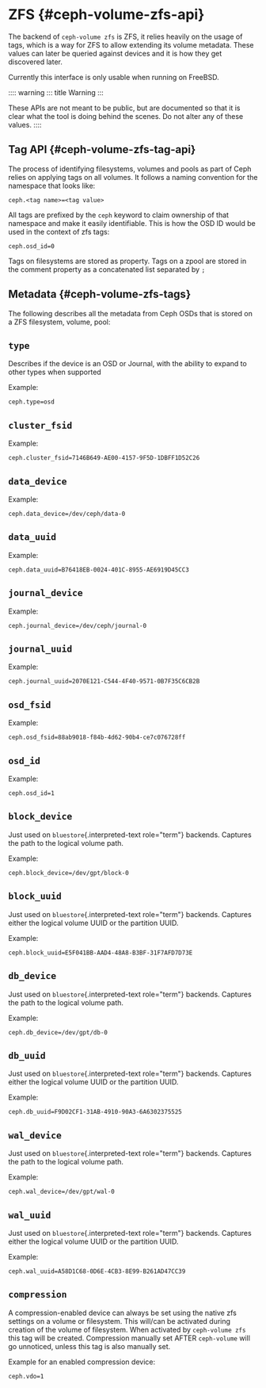 # ZFS {#ceph-volume-zfs-api}

The backend of `ceph-volume zfs` is ZFS, it relies heavily on the usage
of tags, which is a way for ZFS to allow extending its volume metadata.
These values can later be queried against devices and it is how they get
discovered later.

Currently this interface is only usable when running on FreeBSD.

:::: warning
::: title
Warning
:::

These APIs are not meant to be public, but are documented so that it is
clear what the tool is doing behind the scenes. Do not alter any of
these values.
::::

## Tag API {#ceph-volume-zfs-tag-api}

The process of identifying filesystems, volumes and pools as part of
Ceph relies on applying tags on all volumes. It follows a naming
convention for the namespace that looks like:

    ceph.<tag name>=<tag value>

All tags are prefixed by the `ceph` keyword to claim ownership of that
namespace and make it easily identifiable. This is how the OSD ID would
be used in the context of zfs tags:

    ceph.osd_id=0

Tags on filesystems are stored as property. Tags on a zpool are stored
in the comment property as a concatenated list separated by `;`

## Metadata {#ceph-volume-zfs-tags}

The following describes all the metadata from Ceph OSDs that is stored
on a ZFS filesystem, volume, pool:

## `type`

Describes if the device is an OSD or Journal, with the ability to expand
to other types when supported

Example:

    ceph.type=osd

## `cluster_fsid`

Example:

    ceph.cluster_fsid=7146B649-AE00-4157-9F5D-1DBFF1D52C26

## `data_device`

Example:

    ceph.data_device=/dev/ceph/data-0

## `data_uuid`

Example:

    ceph.data_uuid=B76418EB-0024-401C-8955-AE6919D45CC3

## `journal_device`

Example:

    ceph.journal_device=/dev/ceph/journal-0

## `journal_uuid`

Example:

    ceph.journal_uuid=2070E121-C544-4F40-9571-0B7F35C6CB2B

## `osd_fsid`

Example:

    ceph.osd_fsid=88ab9018-f84b-4d62-90b4-ce7c076728ff

## `osd_id`

Example:

    ceph.osd_id=1

## `block_device`

Just used on `bluestore`{.interpreted-text role="term"} backends.
Captures the path to the logical volume path.

Example:

    ceph.block_device=/dev/gpt/block-0

## `block_uuid`

Just used on `bluestore`{.interpreted-text role="term"} backends.
Captures either the logical volume UUID or the partition UUID.

Example:

    ceph.block_uuid=E5F041BB-AAD4-48A8-B3BF-31F7AFD7D73E

## `db_device`

Just used on `bluestore`{.interpreted-text role="term"} backends.
Captures the path to the logical volume path.

Example:

    ceph.db_device=/dev/gpt/db-0

## `db_uuid`

Just used on `bluestore`{.interpreted-text role="term"} backends.
Captures either the logical volume UUID or the partition UUID.

Example:

    ceph.db_uuid=F9D02CF1-31AB-4910-90A3-6A6302375525

## `wal_device`

Just used on `bluestore`{.interpreted-text role="term"} backends.
Captures the path to the logical volume path.

Example:

    ceph.wal_device=/dev/gpt/wal-0

## `wal_uuid`

Just used on `bluestore`{.interpreted-text role="term"} backends.
Captures either the logical volume UUID or the partition UUID.

Example:

    ceph.wal_uuid=A58D1C68-0D6E-4CB3-8E99-B261AD47CC39

## `compression`

A compression-enabled device can always be set using the native zfs
settings on a volume or filesystem. This will/can be activated during
creation of the volume of filesystem. When activated by
`ceph-volume zfs` this tag will be created. Compression manually set
AFTER `ceph-volume` will go unnoticed, unless this tag is also manually
set.

Example for an enabled compression device:

    ceph.vdo=1
